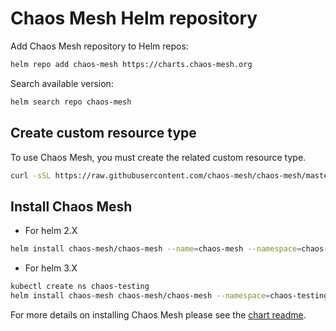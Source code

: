# Chaos Mesh Helm repository

Add Chaos Mesh repository to Helm repos:

```bash
helm repo add chaos-mesh https://charts.chaos-mesh.org
```

Search available version: 

```bash
helm search repo chaos-mesh
```
## Create custom resource type

To use Chaos Mesh, you must create the related custom resource type.

```bash
curl -sSL https://raw.githubusercontent.com/chaos-mesh/chaos-mesh/master/manifests/crd.yaml | kubectl apply -f - 
```

## Install Chaos Mesh

  - For helm 2.X

```bash
helm install chaos-mesh/chaos-mesh --name=chaos-mesh --namespace=chaos-testing
```

- For helm 3.X

```bash
kubectl create ns chaos-testing
helm install chaos-mesh chaos-mesh/chaos-mesh --namespace=chaos-testing
```

For more details on installing Chaos Mesh please see the [chart readme](https://github.com/pingcap/chaos-mesh/tree/master/helm/chaos-mesh).

